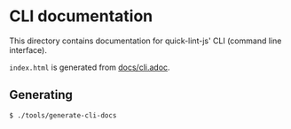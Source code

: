 # CLI documentation

This directory contains documentation for quick-lint-js' CLI (command line
interface).

`index.html` is generated from [docs/cli.adoc](../../../docs/cli.adoc).

## Generating

    $ ./tools/generate-cli-docs
